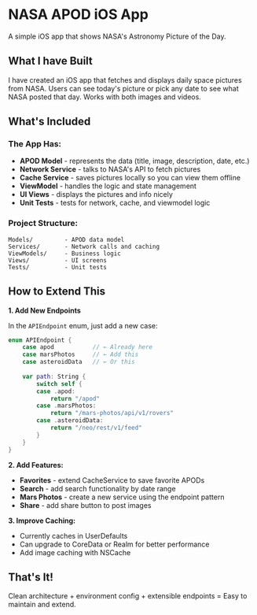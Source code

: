 # NASA APOD iOS App

A simple iOS app that shows NASA's Astronomy Picture of the Day.

## What I have Built

I have created an iOS app that fetches and displays daily space pictures from NASA. Users can see today's picture or pick any date to see what NASA posted that day. Works with both images and videos.

## What's Included

### The App Has:
- **APOD Model** - represents the data (title, image, description, date, etc.)
- **Network Service** - talks to NASA's API to fetch pictures
- **Cache Service** - saves pictures locally so you can view them offline
- **ViewModel** - handles the logic and state management
- **UI Views** - displays the pictures and info nicely
- **Unit Tests** - tests for network, cache, and viewmodel logic

### Project Structure:
```
Models/         - APOD data model
Services/       - Network calls and caching
ViewModels/     - Business logic
Views/          - UI screens
Tests/          - Unit tests
```

## How to Extend This


**1. Add New Endpoints**

In the `APIEndpoint` enum, just add a new case:

```swift
enum APIEndpoint {
    case apod           // ← Already here
    case marsPhotos     // ← Add this
    case asteroidData   // ← Or this
    
    var path: String {
        switch self {
        case .apod:
            return "/apod"
        case .marsPhotos:
            return "/mars-photos/api/v1/rovers"
        case .asteroidData:
            return "/neo/rest/v1/feed"
        }
    }
}
```


**2. Add Features:**
- **Favorites** - extend CacheService to save favorite APODs
- **Search** - add search functionality by date range
- **Mars Photos** - create a new service using the endpoint pattern
- **Share** - add share button to post images

**3. Improve Caching:**
- Currently caches in UserDefaults
- Can upgrade to CoreData or Realm for better performance
- Add image caching with NSCache


## That's It!

Clean architecture + environment config + extensible endpoints = Easy to maintain and extend.


